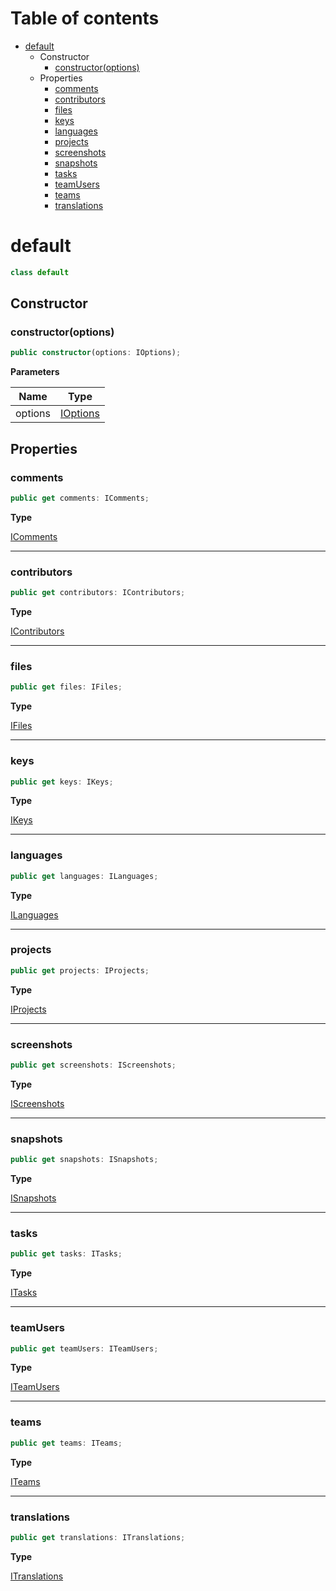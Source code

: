 # Table of contents

* [default][ClassDeclaration-0]
    * Constructor
        * [constructor(options)][Constructor-0]
    * Properties
        * [comments][GetAccessor-0]
        * [contributors][GetAccessor-1]
        * [files][GetAccessor-2]
        * [keys][GetAccessor-3]
        * [languages][GetAccessor-4]
        * [projects][GetAccessor-5]
        * [screenshots][GetAccessor-6]
        * [snapshots][GetAccessor-7]
        * [tasks][GetAccessor-8]
        * [teamUsers][GetAccessor-9]
        * [teams][GetAccessor-10]
        * [translations][GetAccessor-11]

# default

```typescript
class default
```
## Constructor

### constructor(options)

```typescript
public constructor(options: IOptions);
```

**Parameters**

| Name    | Type                               |
| ------- | ---------------------------------- |
| options | [IOptions][InterfaceDeclaration-0] |

## Properties

### comments

```typescript
public get comments: IComments;
```

**Type**

[IComments][InterfaceDeclaration-1]

----------

### contributors

```typescript
public get contributors: IContributors;
```

**Type**

[IContributors][InterfaceDeclaration-4]

----------

### files

```typescript
public get files: IFiles;
```

**Type**

[IFiles][InterfaceDeclaration-6]

----------

### keys

```typescript
public get keys: IKeys;
```

**Type**

[IKeys][InterfaceDeclaration-9]

----------

### languages

```typescript
public get languages: ILanguages;
```

**Type**

[ILanguages][InterfaceDeclaration-12]

----------

### projects

```typescript
public get projects: IProjects;
```

**Type**

[IProjects][InterfaceDeclaration-14]

----------

### screenshots

```typescript
public get screenshots: IScreenshots;
```

**Type**

[IScreenshots][InterfaceDeclaration-17]

----------

### snapshots

```typescript
public get snapshots: ISnapshots;
```

**Type**

[ISnapshots][InterfaceDeclaration-19]

----------

### tasks

```typescript
public get tasks: ITasks;
```

**Type**

[ITasks][InterfaceDeclaration-21]

----------

### teamUsers

```typescript
public get teamUsers: ITeamUsers;
```

**Type**

[ITeamUsers][InterfaceDeclaration-24]

----------

### teams

```typescript
public get teams: ITeams;
```

**Type**

[ITeams][InterfaceDeclaration-26]

----------

### translations

```typescript
public get translations: ITranslations;
```

**Type**

[ITranslations][InterfaceDeclaration-28]

[ClassDeclaration-0]: default.md#default
[Constructor-0]: default.md#constructoroptions
[InterfaceDeclaration-0]: ../i-options.md#ioptions
[GetAccessor-0]: default.md#comments
[InterfaceDeclaration-1]: ../i-comments.md#icomments
[GetAccessor-1]: default.md#contributors
[InterfaceDeclaration-4]: ../i-contributors.md#icontributors
[GetAccessor-2]: default.md#files
[InterfaceDeclaration-6]: ../i-files.md#ifiles
[GetAccessor-3]: default.md#keys
[InterfaceDeclaration-9]: ../i-keys.md#ikeys
[GetAccessor-4]: default.md#languages
[InterfaceDeclaration-12]: ../i-languages.md#ilanguages
[GetAccessor-5]: default.md#projects
[InterfaceDeclaration-14]: ../i-projects.md#iprojects
[GetAccessor-6]: default.md#screenshots
[InterfaceDeclaration-17]: ../i-screenshots.md#iscreenshots
[GetAccessor-7]: default.md#snapshots
[InterfaceDeclaration-19]: ../i-snapshots.md#isnapshots
[GetAccessor-8]: default.md#tasks
[InterfaceDeclaration-21]: ../i-tasks.md#itasks
[GetAccessor-9]: default.md#teamusers
[InterfaceDeclaration-24]: ../i-team-users.md#iteamusers
[GetAccessor-10]: default.md#teams
[InterfaceDeclaration-26]: ../i-teams.md#iteams
[GetAccessor-11]: default.md#translations
[InterfaceDeclaration-28]: ../i-translations.md#itranslations
